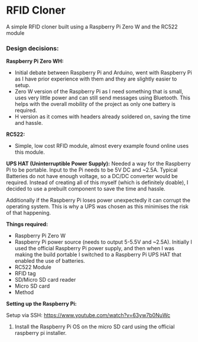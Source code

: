 # RFID Cloner
A simple RFID cloner built using a Raspberry Pi Zero W and the RC522 module

### Design decisions:

**Raspberry Pi Zero WH:**
 - Initial debate between Raspberry Pi and Arduino, went with Raspberry Pi as I have prior experience with them
	and they are slightly easier to setup.
 - Zero W version of the Raspberry Pi as I need something that is small, uses very little power and can still
	send messages using Bluetooth. This helps with the overall mobility of the project as only one battery is required.
 - H version as it comes with headers already soldered on, saving the time and hassle.

**RC522:**
- Simple, low cost RFID module, almost every example found online uses this module.

**UPS HAT (Uninterruptible Power Supply):**
Needed a way for the Raspberry Pi to be portable. Input to the Pi needs to be 5V DC and ~2.5A. Typical Batteries
do not have enough voltage, so a DC/DC converter would be required. Instead of creating all of this myself (which is
definitely doable), I decided to use a prebuilt component to save the time and hassle.

Additionally if the Raspberry Pi loses power unexpectedly it can corrupt the operating system. This is why a UPS was
chosen as this minimises the risk of that happening. 


**Things required:**
- Raspberry Pi Zero W
- Raspberry Pi power source (needs to output 5-5.5V and ~2.5A). Initially I used the official Raspberry Pi power supply,
	and then when I was making the build portable I switched to a Raspberry Pi UPS HAT that enabled the use of batteries.
- RC522 Module
- RFID tag
- SD/Micro SD card reader
- Micro SD card
- Method

**Setting up the Raspberry Pi:**

Setup via SSH: https://www.youtube.com/watch?v=63yw7b0NuWc
1. Install the Raspberry Pi OS on the micro SD card using the official raspberry pi installer.
